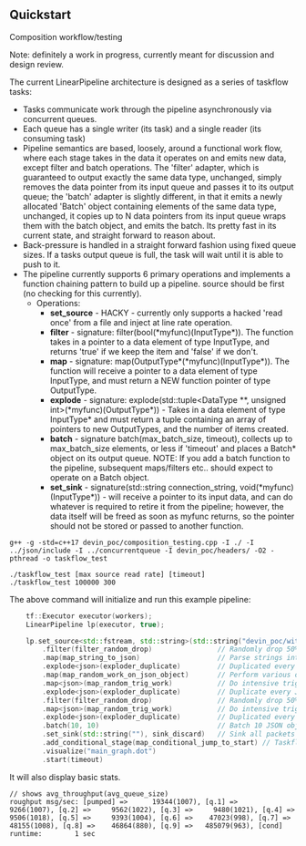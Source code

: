 ## Quickstart

Composition workflow/testing

Note: definitely a work in progress, currently meant for discussion and design review.

The current LinearPipeline architecture is designed as a series of taskflow tasks:
- Tasks communicate work through the pipeline asynchronously via concurrent queues.
- Each queue has a single writer (its task) and a single reader (its consuming task)
- Pipeline semantics are based, loosely, around a functional work flow, where each stage takes in the data it operates
   on and emits new data, except filter and batch operations. The 'filter' adapter, which is guaranteed 
   to output exactly the same data type, unchanged, simply removes the data pointer from its input queue and passes
   it to its output queue; the 'batch' adapter is slightly different, in that it emits a newly allocated 'Batch'
   object containing elements of the same data type, unchanged, it copies up to N data pointers from its input queue
   wraps them with the batch object, and emits the batch. Its pretty fast in its current state, and straight 
   forward to reason about.
- Back-pressure is handled in a straight forward fashion using fixed queue sizes. If a tasks output queue is full, the
  task will wait until it is able to push to it.
- The pipeline currently supports 6 primary operations and implements a function chaining pattern to build up a pipeline.
  source should be first (no checking for this currently).
    - Operations:
        - **set\_source** - HACKY - currently only supports a hacked 'read once' from a file and inject at line rate operation.
        - **filter** - signature: filter(bool(\*myfunc)(InputType\*)). The function takes in a 
          pointer to a data element of type InputType, and returns 'true' if we keep the item and 'false' if we don't.
        - **map** - signature: map(OutputType*(\*myfunc)(InputType\*)). The function will receive 
          a pointer to a data element of type InputType, and must return a NEW function pointer of type OutputType. 
        - **explode** - signature: explode(std::tuple<DataType \*\*, unsigned int>(\*myfunc)(OutputType\*)) - Takes in a data element of
          type InputType* and must return a tuple containing an array of pointers to new OutputTypes, and the number of
          items created.
        - **batch** - signature batch(max_batch_size, timeout), collects up to max_batch_size elements, or less if 'timeout'
          and places a Batch<InputType>* object on its output queue.
          NOTE: If you add a batch function to the pipeline, subsequent maps/filters etc.. should expect to operate on a 
          Batch object.
        - **set_sink** - signature(std::string connection_string, void(\*myfunc)(InputType\*)) - will receive a pointer to its input
          data, and can do whatever is required to retire it from the pipeline; however, the data itself will be freed as soon as
          myfunc returns, so the pointer should not be stored or passed to another function.

```
g++ -g -std=c++17 devin_poc/composition_testing.cpp -I ./ -I ../json/include -I ../concurrentqueue -I devin_poc/headers/ -O2 -pthread -o taskflow_test
```

```
./taskflow_test [max source read rate] [timeout]
./taskflow_test 100000 300
```

The above command will initialize and run this example pipeline:

```c++
    tf::Executor executor(workers);
    LinearPipeline lp(executor, true);

    lp.set_source<std::fstream, std::string>(std::string("devin_poc/without_data_len.json"), rate_per_sec)
        .filter(filter_random_drop)                // Randomly drop 50% of packets
        .map(map_string_to_json)                   // Parse strings into JSON objects
        .explode<json>(exploder_duplicate)         // Duplicated every JSON object 10x
        .map(map_random_work_on_json_object)       // Perform various operations on each JSON object
        .map<json>(map_random_trig_work)           // Do intensive trig work and forward JSON packets
        .explode<json>(exploder_duplicate)         // Duplicate every JSON object 10x
        .filter(filter_random_drop)                // Randomly drop 50% of packets
        .map<json>(map_random_trig_work)           // Do intensive trig work and forward JSON packets
        .explode<json>(exploder_duplicate)         // Duplicated every JSON object 10x
        .batch(10, 10)                             // Batch 10 JSON objects at a time and forward
        .set_sink(std::string(""), sink_discard)   // Sink all packets
        .add_conditional_stage(map_conditional_jump_to_start) // Taskflow loopback
        .visualize("main_graph.dot")
        .start(timeout)
```
It will also display basic stats.
```
// shows avg_throughput(avg_queue_size)
roughput msg/sec: [pumped] =>      19344(1007), [q.1] =>     9266(1007), [q.2] =>     9562(1022), [q.3] =>     9480(1021), [q.4] =>     9506(1018), [q.5] =>     9393(1004), [q.6] =>    47023(998), [q.7] =>    48155(1008), [q.8] =>    46864(880), [q.9] =>   485079(963), [cond]    runtime:        1 sec
```